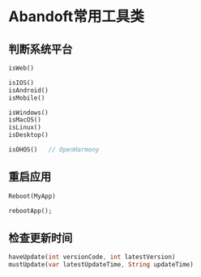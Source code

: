 # Abandoft常用工具类

## 判断系统平台

```dart
isWeb()

isIOS()
isAndroid()
isMobile()

isWindows()
isMacOS()
isLinux()
isDesktop()

isOHOS()   // OpenHarmony
```

## 重启应用

```dart
Reboot(MyApp)

rebootApp();
```

## 检查更新时间

```dart
haveUpdate(int versionCode, int latestVersion)
mustUpdate(var latestUpdateTime, String updateTime)
```
